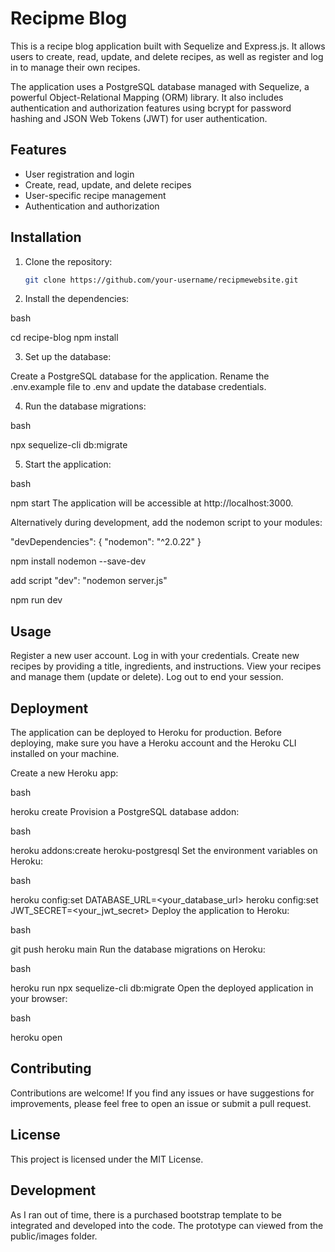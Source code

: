 # Recipme Blog

This is a recipe blog application built with Sequelize and Express.js. It allows users to create, read, update, and delete recipes, as well as register and log in to manage their own recipes.

The application uses a PostgreSQL database managed with Sequelize, a powerful Object-Relational Mapping (ORM) library. It also includes authentication and authorization features using bcrypt for password hashing and JSON Web Tokens (JWT) for user authentication.

## Features

- User registration and login
- Create, read, update, and delete recipes
- User-specific recipe management
- Authentication and authorization

## Installation

1. Clone the repository:

   ```bash
   git clone https://github.com/your-username/recipmewebsite.git
   ```

2. Install the dependencies:

bash

cd recipe-blog
npm install

3. Set up the database:

Create a PostgreSQL database for the application.
Rename the .env.example file to .env and update the database credentials.

4. Run the database migrations:

bash

npx sequelize-cli db:migrate

5. Start the application:

bash

npm start
The application will be accessible at http://localhost:3000.

Alternatively during development, add the nodemon script to your modules:

 "devDependencies": {
    "nodemon": "^2.0.22"
  }

npm install nodemon --save-dev

add script    "dev": "nodemon server.js"

npm run dev

## Usage
Register a new user account.
Log in with your credentials.
Create new recipes by providing a title, ingredients, and instructions.
View your recipes and manage them (update or delete).
Log out to end your session.

## Deployment
The application can be deployed to Heroku for production. Before deploying, make sure you have a Heroku account and the Heroku CLI installed on your machine.

Create a new Heroku app:

bash

heroku create
Provision a PostgreSQL database addon:

bash

heroku addons:create heroku-postgresql
Set the environment variables on Heroku:

bash

heroku config:set DATABASE_URL=<your_database_url>
heroku config:set JWT_SECRET=<your_jwt_secret>
Deploy the application to Heroku:

bash

git push heroku main
Run the database migrations on Heroku:

bash

heroku run npx sequelize-cli db:migrate
Open the deployed application in your browser:

bash

heroku open

## Contributing
Contributions are welcome! If you find any issues or have suggestions for improvements, please feel free to open an issue or submit a pull request.

## License
This project is licensed under the MIT License.

## Development
As I ran out of time, there is a purchased bootstrap template to be integrated and developed into the code. The prototype can viewed from the public/images folder.
